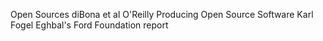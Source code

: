 
Open Sources diBona et al O'Reilly
Producing Open Source Software Karl Fogel
Eghbal's Ford Foundation report
